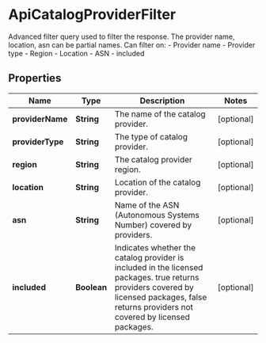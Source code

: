 

# ApiCatalogProviderFilter

Advanced filter query used to filter the response. The provider name, location, asn can be partial names. Can filter on: - Provider name - Provider type - Region - Location - ASN - included

## Properties

| Name | Type | Description | Notes |
|------------ | ------------- | ------------- | -------------|
|**providerName** | **String** | The name of the catalog provider. |  [optional] |
|**providerType** | **String** | The type of catalog provider. |  [optional] |
|**region** | **String** | The catalog provider region. |  [optional] |
|**location** | **String** | Location of the catalog provider. |  [optional] |
|**asn** | **String** | Name of the ASN (Autonomous Systems Number) covered by providers. |  [optional] |
|**included** | **Boolean** | Indicates whether the catalog provider is included in the licensed packages. true returns providers covered by licensed packages, false returns providers not covered by licensed packages. |  [optional] |



